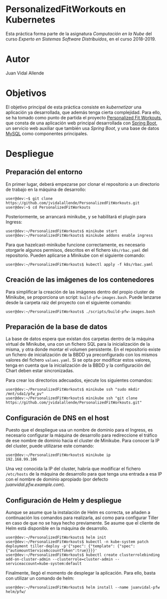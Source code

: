# PersonalizedFitWorkouts en Kubernetes

Esta práctica forma parte de la asignatura _Computación en la Nube_
del curso _Experto en Sistemas Software Distribuidos_, en el curso 2018-2019.

# Autor

Juan Vidal Allende

# Objetivos

El objetivo principal de esta práctica consiste en _kubernetizar_ una aplicación
ya desarrollada, que además tenga cierta complejidad. Para ello, se ha tomado
como punto de partida el proyecto
[Personalized Fit Workouts](https://github.com/sculebras1/PersonalizedFitWorkouts),
que consta de una aplicación web principal desarrollada con
[Spring Boot](https://spring.io/projects/spring-boot), un servicio web auxiliar
que también usa _Spring Boot_, y una base de datos [MySQL](https://www.mysql.com/)
como componentes principales.

# Despliegue

## Preparación del entorno

En primer lugar, deberá empezarse por clonar el repositorio a un directorio de
trabajo en la máquina de desarrollo:

    user@dev:~$ git clone https://github.com/jvidalallende/PersonalizedFitWorkouts.git
    user@dev:~$ cd PersonalizedFitWorkouts

Posteriormente, se arrancará minikube, y se habilitará el plugin para Ingress:

    user@dev:~/PersonalizedFitWorkouts$ minikube start
    user@dev:~/PersonalizedFitWorkouts$ minikube addons enable ingress

Para que hazelcast-minikube funcione correctamente, es necesario otorgarle
algunos permisos, descritos en el fichero `k8s/rbac.yaml` del repositorio.
Pueden aplicarse a Minikube con el siguiente comando:

    user@dev:~/PersonalizedFitWorkouts$ kubectl apply -f k8s/rbac.yaml

## Creación de las imágenes de los contenedores

Para simplificar la creación de las imágenes dentro del propio cluster de
Minikube, se proporciona un script: `build-pfw-images.bash`. Puede lanzarse desde
la carpeta raiz del proyecto con el siguiente comando:

    user@dev:~/PersonalizedFitWorkouts$ ./scripts/build-pfw-images.bash

## Preparación de la base de datos

La base de datos espera que existan dos carpetas dentro de la máquina virtual de
Minikube, una con un fichero SQL para la inicialización de la misma, y otra donde
montar el volumen persistente. En el repositorio existe un fichero de inicialización
de la BBDD ya preconfigurado con los mismos valores del fichero `values.yaml`.
Si se opta por modificar estos valores, tenga en cuenta que la inicialización de
la BBDD y la configuración del Chart deben estar sincronizadas.

Para crear los directorios adecuados, ejecute los siguientes comandos:

    user@dev:~/PersonalizedFitWorkouts$ minikube ssh "sudo mkdir /mnt/sda1/pfw_pv"
    user@dev:~/PersonalizedFitWorkouts$ minikube ssh "git clone https://github.com/jvidalallende/PersonalizedFitWorkouts.git"

## Configuración de DNS en el host

Puesto que el despliegue usa un nombre de dominio para el Ingress, es necesario
configurar la máquina de desarrollo para redireccione el tráfico de ese nombre de
dominio hacia el cluster de Minikube. Para conocer la IP del cluster, puede utilizarse
este comando:

    user@dev:~/PersonalizedFitWorkouts$ minikube ip
    192.168.99.106

Una vez conocida la IP del cluster, habría que modificar el fichero `/etc/hosts`
de la máquina de desarrollo para que tenga una entrada a esa IP con el nombre de
dominio apropiado (por defecto *juanvidal.pfw.example.com*).

## Configuración de Helm y despliegue

Aunque se asume que la instalación de Helm es correcta, se añaden a continuación
los comandos para realizarla, así como para configurar Tiller en caso de que no
se haya hecho previamente. Se asume que el cliente de Helm está disponible en la
máquina de desarrollo.

    user@dev:~/PersonalizedFitWorkouts$ helm init
    user@dev:~/PersonalizedFitWorkouts$ kubectl -n kube-system patch deployment tiller-deploy -p'{"spec": {"template": {"spec":  {"automountServiceAccountToken":true}}}}'
    user@dev:~/PersonalizedFitWorkouts$ kubectl create clusterrolebinding add-on-cluster-admin --clusterrole=cluster-admin --serviceaccount=kube-system:default

Finalmente, llegó el momento de desplegar la aplicación. Para ello, basta con utilizar un comando de helm:

    user@dev:~/PersonalizedFitWorkouts$ helm install --name juanvidal-pfw helm/pfw/
